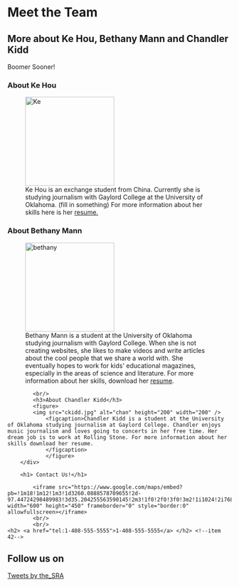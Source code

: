 <!-- item 1, 2 -->
<!DOCTYPE html>
<html>
    <head>
        <title>GC Bio</title>
<!-- item 26-->
        <link rel="icon"
          type="image/png"
          href=""
          />
<!-- item 3 -->
<link href="GC.css" rel="stylesheet" type="text/css" />
    </head>
    <body>
        <h1> Meet the Team</h1>
            <h2> More about Ke Hou, Bethany Mann and Chandler Kidd </h2>
            <p class="speech">Boomer Sooner!</p>
            <div class="biopage">
            <h3>About Ke Hou</h3>
            <!--item 10-->
            <figure>
            <img src="slide2.jpg" alt="Ke" height="200" width="200"/>
                <figcaption>Ke Hou is an exchange student from China. Currently she is studying journalism with Gaylord College at the University of Oklahoma. (fill in something) For more information about her skills here is her <a href="http://www.keke-416.com/hou_resume.html">resume.</a></figcaption>
                </figure>
            <h3>About Bethany Mann</h3>
            <figure>
            <img src=peachyselfie.jpg alt="bethany" height="200" width="200"/>
                <figcaption>Bethany Mann is a student at the University of Oklahoma studying journalism with Gaylord College. When she is not creating websites, she likes to make videos and write articles about the cool people that we share a world with. She eventually hopes to work for kids' educational magazines, especially in the areas of science and literature. 
                For more information about her skills, download her <a href="Resume - Bethany Mann.doc" target="_blank" title="Resume - Bethany Mann">resume</a>.
                </figcaption>
                </figure>
          
          
            
            <br/>
            <h3>About Chandler Kidd</h3>
            <figure>
            <img src="ckidd.jpg" alt="chan" height="200" width="200" />
                <figcaption>Chandler Kidd is a student at the University of Oklahoma studying journalism at Gaylord College. Chandler enjoys music journalism and loves going to concerts in her free time. Her dream job is to work at Rolling Stone. For more information about her skills download her resume.
                </figcaption>   
                </figure>
        </div>
        
        <h1> Contact Us!</h1>
<!-- item 11 -->            
            <iframe src="https://www.google.com/maps/embed?pb=!1m18!1m12!1m3!1d3260.0888578709655!2d-97.44724298489983!3d35.204255563590145!2m3!1f0!2f0!3f0!3m2!1i1024!2i768!4f13.1!3m3!1m2!1s0x87b2682ce65c29c7%3A0x98b87d40b11961cd!2sGaylord+College!5e0!3m2!1sen!2sus!4v1511795812996" width="600" height="450" frameborder="0" style="border:0" allowfullscreen></iframe>
            <br/>
            <br/>
    <h2> <a href="tel:1-408-555-5555">1-408-555-5555</a> </h2> <!--item 42-->
        
    
<div class="footer-social-icons">
    <h2 class="_14">Follow us on</h2>
   <div class="social">
<a href="https://www.facebook.com/nytfood/" class="social-facebook"></a>
<a href="https://twitter.com/the_sra?lang=en" class="social-twitter"></a>
<a href="https://www.instagram.com/love_food/?hl=en" class="social-instagram"></a>
    <!--item 59-->
    <a class="twitter-timeline" data-width="250" data-height="300" data-theme="dark" data-link-color="#981CEB" href="https://twitter.com/the_SRA?ref_src=twsrc%5Etfw">Tweets by the_SRA</a> <script async src="https://platform.twitter.com/widgets.js" charset="utf-8"></script>
</div>
</div>
    </body>
</html>

